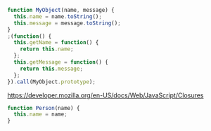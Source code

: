 ```javascript
function MyObject(name, message) {
  this.name = name.toString();
  this.message = message.toString();
}
;(function() {
  this.getName = function() {
    return this.name;
  };
  this.getMessage = function() {
    return this.message;
  };
}).call(MyObject.prototype);
```

https://developer.mozilla.org/en-US/docs/Web/JavaScript/Closures

```javascript
function Person(name) {
  this.name = name;
}
```
